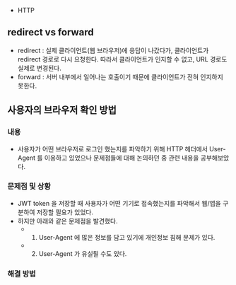 - HTTP
## redirect vs forward
- redirect : 실제 클라이언트(웹 브라우저)에 응답이 나갔다가, 클라이언트가 redirect 경로로 다시 요청한다. 따라서 클라이언트가 인지할 수 없고, URL 경로도 실제로 변경된다. 
- forward : 서버 내부에서 일어나는 호출이기 때문에 클라이언트가 전혀 인지하지 못한다.

## 사용자의 브라우저 확인 방법
### 내용
- 사용자가 어떤 브라우저로 로그인 했는지를 파악하기 위해 HTTP 헤더에서 User-Agent 를 이용하고 있었으나 문제점들에 대해 논의하던 중 관련 내용을 공부해보았다.

### 문제점 및 상황
- JWT token 을 저장할 때 사용자가 어떤 기기로 접속했는지를 파악해서 웹/앱을 구분하여 저장할 필요가 있었다. 
- 하지만 아래와 같은 문제점을 발견했다.
	- 1) User-Agent 에 많은 정보를 담고 있기에 개인정보 침해 문제가 있다.
	- 2) User-Agent 가 유실될 수도 있다. 


### 해결 방법
